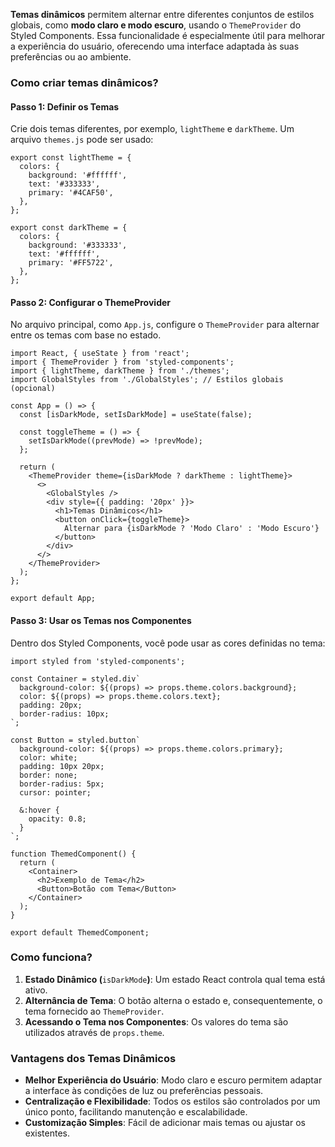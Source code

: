 **Temas dinâmicos** permitem alternar entre diferentes conjuntos de estilos globais, como **modo claro e modo escuro**, usando o `ThemeProvider` do Styled Components. Essa funcionalidade é especialmente útil para melhorar a experiência do usuário, oferecendo uma interface adaptada às suas preferências ou ao ambiente.

### **Como criar temas dinâmicos?**

#### **Passo 1: Definir os Temas**

Crie dois temas diferentes, por exemplo, `lightTheme` e `darkTheme`. Um arquivo `themes.js` pode ser usado:

```
export const lightTheme = {
  colors: {
    background: '#ffffff',
    text: '#333333',
    primary: '#4CAF50',
  },
};

export const darkTheme = {
  colors: {
    background: '#333333',
    text: '#ffffff',
    primary: '#FF5722',
  },
};
```

#### **Passo 2: Configurar o ThemeProvider**

No arquivo principal, como `App.js`, configure o `ThemeProvider` para alternar entre os temas com base no estado.

```
import React, { useState } from 'react';
import { ThemeProvider } from 'styled-components';
import { lightTheme, darkTheme } from './themes';
import GlobalStyles from './GlobalStyles'; // Estilos globais (opcional)

const App = () => {
  const [isDarkMode, setIsDarkMode] = useState(false);

  const toggleTheme = () => {
    setIsDarkMode((prevMode) => !prevMode);
  };

  return (
    <ThemeProvider theme={isDarkMode ? darkTheme : lightTheme}>
      <>
        <GlobalStyles />
        <div style={{ padding: '20px' }}>
          <h1>Temas Dinâmicos</h1>
          <button onClick={toggleTheme}>
            Alternar para {isDarkMode ? 'Modo Claro' : 'Modo Escuro'}
          </button>
        </div>
      </>
    </ThemeProvider>
  );
};

export default App;
```

#### **Passo 3: Usar os Temas nos Componentes**

Dentro dos Styled Components, você pode usar as cores definidas no tema:

```
import styled from 'styled-components';

const Container = styled.div`
  background-color: ${(props) => props.theme.colors.background};
  color: ${(props) => props.theme.colors.text};
  padding: 20px;
  border-radius: 10px;
`;

const Button = styled.button`
  background-color: ${(props) => props.theme.colors.primary};
  color: white;
  padding: 10px 20px;
  border: none;
  border-radius: 5px;
  cursor: pointer;

  &:hover {
    opacity: 0.8;
  }
`;

function ThemedComponent() {
  return (
    <Container>
      <h2>Exemplo de Tema</h2>
      <Button>Botão com Tema</Button>
    </Container>
  );
}

export default ThemedComponent;
```

### **Como funciona?**

1. **Estado Dinâmico (**`isDarkMode`**)**: Um estado React controla qual tema está ativo.
2. **Alternância de Tema**: O botão alterna o estado e, consequentemente, o tema fornecido ao `ThemeProvider`.
3. **Acessando o Tema nos Componentes**: Os valores do tema são utilizados através de `props.theme`.

### **Vantagens dos Temas Dinâmicos**

- **Melhor Experiência do Usuário**: Modo claro e escuro permitem adaptar a interface às condições de luz ou preferências pessoais.
- **Centralização e Flexibilidade**: Todos os estilos são controlados por um único ponto, facilitando manutenção e escalabilidade.
- **Customização Simples**: Fácil de adicionar mais temas ou ajustar os existentes.


